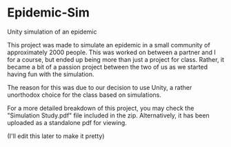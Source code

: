 # Epidemic-Sim
Unity simulation of an epidemic

This project was made to simulate an epidemic in a small community of approximately 2000 people.
This was worked on between a partner and I for a course, but ended up being more than just
a project for class. Rather, it became a bit of a passion project between the two of us as we started having fun
with the simulation.

The reason for this was due to our decision to use Unity, a rather unorthodox choice for the class based on
simulations. 

For a more detailed breakdown of this project, you may check the "Simulation Study.pdf" file included in the zip.
Alternatively, it has been uploaded as a standalone pdf for viewing.

(I'll edit this later to make it pretty)
